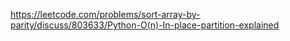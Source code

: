 https://leetcode.com/problems/sort-array-by-parity/discuss/803633/Python-O(n)-In-place-partition-explained
